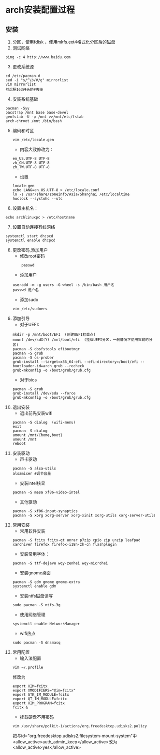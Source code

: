 # arch安装配置过程
## 安装
1. 分区，使用fdisk ，使用mkfs.ext4格式化分区后的磁盘
2. 测试网络
```
ping -c 4 http://www.baidu.com
```
3. 更改系统源
```
cd /etc/pacman.d
sed -i "s/^\b/#/g" mirrorlist 
vim mirrorlist
然后把163开头的#去掉
```
4. 安装系统基础
```
pacman -Syy
pacstrap /mnt base base-devel
genfstab -U -p /mnt >>/mnt/etc/fstab
arch-chroot /mnt /bin/bash
```
5. 编码和时区
    ```
    vim /etc/locale.gen
    ```
    - 内容大致修改为：
    ```
    en_US.UTF-8 UTF-8
    zh_CN.UTF-8 UTF-8
    zh_TW.UTF-8 UTF-8
    ```
    - 设置
    ```
    locale-gen
    echo LANG=en_US.UTF-8 > /etc/locale.conf
    ln -s /usr/share/zoneinfo/Asia/Shanghai /etc/localtime
    hwclock --systohc --utc
    ```
6. 设置主机名：
```
echo archlinuxpc > /etc/hostname
```
7. 设置自动连接有线网络
```
systemctl start dhcpcd
systemctl enable dhcpcd
```
8. 更改密码,添加用户
    - 修改root密码 
    ```
        passwd 
    ```
    - 添加用户
    ```
    useradd -m -g users -G wheel -s /bin/bash 用户名
    passwd 用户名
    ```
    - 添加sudo
    ```
    vim /etc/sudoers
    ```
9. 添加引导
    - 对于UEFI:
    ```
    mkdir -p /mnt/boot/EFI  (创建UEFI挂载点)
    mount /dev/sdX(Y) /mnt/boot/efi  (挂载UEFI分区，一般情况下使用靠前的分区)
    pacman -S dosfstools efibootmgr
    pacman -S grub
    pacman -S os-prober
    grub-install --target=x86_64-efi --efi-directory=/boot/efi --bootloader-id=arch_grub --recheck
    grub-mkconfig -o /boot/grub/grub.cfg
    ```
    - 对于bios
    ```
    pacman -S grub
    grub-install /dev/sda --force
    grub-mkconfig -o /boot/grub/grub.cfg
    ```
8. 退出安装
    - 退出前先安装wifi
    ```
    pacman -S dialog  (wifi-menu)
    exit
    pacman -S dialog
    umount /mnt/{home,boot} 
    umount /mnt 
    reboot
    ```
9. 安装驱动
    - 声卡驱动
    ```
    pacman -S alsa-utils
    alsamixer #调节音量
    ```
    - 安装intel核显
    ```
    pacman -S mesa xf86-video-intel
    ```
    - 其他驱动
    ```
    pacman -S xf86-input-synaptics
    pacman -S xorg xorg-server xorg-xinit xorg-utils xorg-server-utils
    ```
10. 常用安装
    - 常用软件安装
    ```
    pacman -S fcitx fcitx-qt unrar p7zip cpio zip unzip leafpad xarchiver firefox firefox-i18n-zh-cn flashplugin
    ```
    - 安装常用字体：
    ```
    pacman -S ttf-dejavu wqy-zenhei wqy-microhei
    ```
    - 安装gnome桌面
    ``` 
    pacman -S gdm gnome gnome-extra
    systemctl enable gdm
    ```
    - 安装ntfs磁盘读写
    ``` 
    sudo pacman -S ntfs-3g
    ```
    - 使用网络管理
    ```
    systemctl enable NetworkManager
    ```
    - wifi热点
    ``` 
    sudo pacman -S dnsmasq
    ```
11. 常用配置
    - 输入法配置
    ```
    vim ~/.profile
    ```
    修改为
    ```
    export XIM=fcitx
    export XMODIFIERS="@im=fcitx"
    export GTK_IM_MODULE=fcitx
    export QT_IM_MODULE=fcitx
    export XIM_PROGRAM=fcitx
    fcitx &
    ```
    - 挂载硬盘不用密码
    ```
    vim /usr/share/polkit-1/actions/org.freedesktop.udisks2.policy
    ```
    把与id="org.freedesktop.udisks2.filesystem-mount-system"中
    <allow_active>auth_admin_keep</allow_active>改为<allow_active>yes</allow_active>